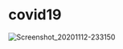 # covid19

![Screenshot_20201112-233150](https://user-images.githubusercontent.com/74349842/98973178-01056000-2546-11eb-9b8b-153872def0a9.png)
